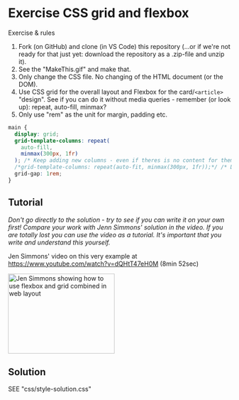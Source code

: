 # Exercise CSS grid and flexbox

Exercise & rules

1. Fork (on GitHub) and clone (in VS Code) this repository (...or if we're not ready for that just yet: download the repository as a .zip-file and unzip it).
2. See the "MakeThis.gif" and make that.
3. Only change the CSS file. No changing of the HTML document (or the DOM).
4. Use CSS grid for the overall layout and Flexbox for the card/`<article>` "design". See if you can do it without media queries - remember (or look up): repeat, auto-fill, minmax?
5. Only use "rem" as the unit for margin, padding etc.

```css
main {
  display: grid;
  grid-template-columns: repeat(
    auto-fill,
    minmax(300px, 1fr)
  ); /* Keep adding new columns - even if theres is no content for them. content does not always take up full width */
  /*grid-template-columns: repeat(auto-fit, minmax(300px, 1fr));*/ /* Don't add more columns than theres is content for. && +content "always" take full width */
  grid-gap: 1rem;
}
```

## Tutorial

_Don't go directly to the solution - try to see if you can write it on your own first! Compare your work with Jenn Simmons' solution in the video. If you are totally lost you can use the video as a tutorial. It's important that you write and understand this yourself._

Jen Simmons' video on this very example at
https://www.youtube.com/watch?v=dQHtT47eH0M (8min 52sec)

<a href="http://www.youtube.com/watch?feature=player_embedded&v=dQHtT47eH0M" target="_blank"><img src="http://img.youtube.com/vi/dQHtT47eH0M/0.jpg" 
alt="Jen Simmons showing how to use flexbox and grid combined in web layout" width="240" height="180" /></a>

## Solution

SEE "css/style-solution.css"
